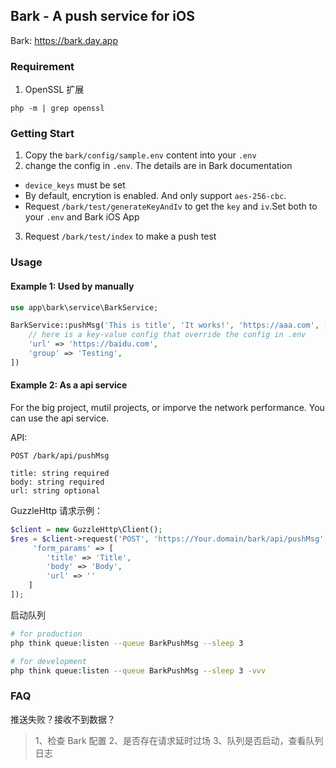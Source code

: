## Bark - A push service for iOS

Bark: https://bark.day.app

### Requirement

1. OpenSSL 扩展
```
php -m | grep openssl
```

### Getting Start

1. Copy the `bark/config/sample.env` content into your `.env`
2. change the config in `.env`. The details are in Bark documentation 
  - `device_keys` must be set
  - By default, encrytion is enabled. And only support `aes-256-cbc`.
  - Request `/bark/test/generateKeyAndIv` to get the `key` and `iv`.Set both to your `.env` and Bark iOS App
3. Request `/bark/test/index` to make a push test


### Usage


#### Example 1: Used by manually



```php
use app\bark\service\BarkService;

BarkService::pushMsg('This is title', 'It works!', 'https://aaa.com', [
    // here is a key-value config that override the config in .env
    'url' => 'https://baidu.com',
    'group' => 'Testing',
])
```

#### Example 2: As a api service

For the big project, mutil projects, or imporve the network performance. You can use the api service.

API:
```
POST /bark/api/pushMsg

title: string required
body: string required
url: string optional
```

GuzzleHttp 请求示例：
```php
$client = new GuzzleHttp\Client();
$res = $client->request('POST', 'https://Your.domain/bark/api/pushMsg', [
     'form_params' => [
        'title' => 'Title',
        'body' => 'Body',
        'url' => ''
    ]
]);
```

启动队列
```bash
# for production
php think queue:listen --queue BarkPushMsg --sleep 3

# for development
php think queue:listen --queue BarkPushMsg --sleep 3 -vvv
```

### FAQ

推送失败？接收不到数据？
> 1、检查 Bark 配置 2、是否存在请求延时过场 3、队列是否启动，查看队列日志